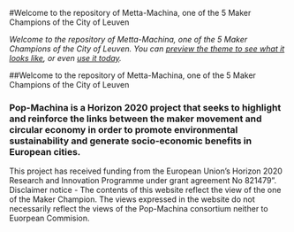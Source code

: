 #Welcome to the repository of Metta-Machina, one of the 5 Maker Champions of the City of Leuven 

*Welcome to the repository of Metta-Machina, one of the 5 Maker Champions of the City of Leuven. You can [preview the theme to see what it looks like](http://pages-themes.github.io/slate), or even [use it today](#usage).*

##Welcome to the repository of Metta-Machina, one of the 5 Maker Champions of the City of Leuven 

### Pop-Machina is a Horizon 2020 project that seeks to highlight and reinforce the links between the maker movement and circular economy in order to promote environmental sustainability and generate socio-economic benefits in European cities.
This project has received funding from the European Union’s Horizon 2020 Research and Innovation Programme under grant agreement No 821479”.
Disclaimer notice - The contents of this website reflect the view of the one of the Maker Champion. The views expressed in the website do not necessarily reflect the views of the Pop-Machina consortium neither to Euorpean Commision.
